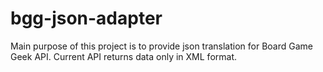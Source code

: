 # bgg-json-adapter
Main purpose of this project is to provide json translation for Board Game Geek API. Current API returns data only in XML format.
